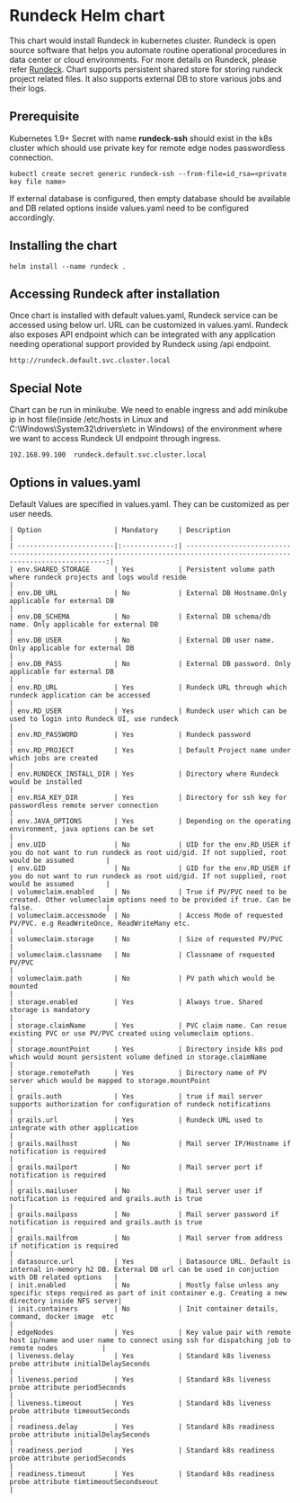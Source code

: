 # Rundeck Helm chart
This chart would install Rundeck in kubernetes cluster. Rundeck is open source software that helps you automate routine operational procedures in data center or cloud environments. For more details on Rundeck, please refer [Rundeck](http://rundeck.org).
Chart supports persistent shared store for storing rundeck project related files. It also supports external DB to store various jobs and their logs.
## Prerequisite
Kubernetes 1.9+
Secret with name **rundeck-ssh** should exist in the k8s cluster which should use private key for remote edge nodes passwordless connection.
```
kubectl create secret generic rundeck-ssh --from-file=id_rsa=<private key file name>
```
If external database is configured, then empty database should be available and DB related options inside values.yaml need to be configured accordingly.
## Installing the chart

```
helm install --name rundeck .
```

## Accessing Rundeck after installation
Once chart is installed with default values.yaml, Rundeck service can be accessed using below url. URL can be customized in values.yaml. Rundeck also exposes API endpoint which can be integrated with any application needing operational support provided by Rundeck using /api endpoint.
```
http://rundeck.default.svc.cluster.local
```

## Special Note
Chart can be run in minikube. We need to enable ingress and add minikube ip in host file(inside /etc/hosts in Linux and C:\Windows\System32\drivers\etc in Windows) of the environment where we want to access Rundeck UI endpoint through ingress.
```
192.168.99.100  rundeck.default.svc.cluster.local
```
## Options in values.yaml
Default Values are specified in values.yaml. They can be customized as per user needs.
```
| Option                  | Mandatory     | Description                                                                                                              |
| ------------------------|:-------------:| ------------------------------------------------------------------------------------------------------------------------:|
| env.SHARED_STORAGE      | Yes           | Persistent volume path where rundeck projects and logs would reside                                                      |
| env.DB_URL              | No            | External DB Hostname.Only applicable for external DB                                                                     |
| env.DB_SCHEMA           | No            | External DB schema/db name. Only applicable for external DB                                                              |
| env.DB_USER             | No            | External DB user name. Only applicable for external DB                                                                   |
| env.DB_PASS             | No            | External DB password. Only applicable for external DB                                                                    |
| env.RD_URL              | Yes           | Rundeck URL through which rundeck application can be accessed                                                            |
| env.RD_USER             | Yes           | Rundeck user which can be used to login into Rundeck UI, use rundeck                                                     |
| env.RD_PASSWORD         | Yes           | Rundeck password                                                                                                         |
| env.RD_PROJECT          | Yes           | Default Project name under which jobs are created                                                                        |
| env.RUNDECK_INSTALL_DIR | Yes           | Directory where Rundeck would be installed                                                                               |
| env.RSA_KEY_DIR         | Yes           | Directory for ssh key for passwordless remote server connection                                                          |
| env.JAVA_OPTIONS        | Yes           | Depending on the operating environment, java options can be set                                                          |
| env.UID                 | No            | UID for the env.RD_USER if you do not want to run rundeck as root uid/gid. If not supplied, root would be assumed        |
| env.GID                 | No            | GID for the env.RD_USER if you do not want to run rundeck as root uid/gid. If not supplied, root would be assumed        |
| volumeclaim.enabled     | No            | True if PV/PVC need to be created. Other volumeclaim options need to be provided if true. Can be false.                  |
| volumeclaim.accessmode  | No            | Access Mode of requested PV/PVC. e.g ReadWriteOnce, ReadWriteMany etc.                                                   |
| volumeclaim.storage     | No            | Size of requested PV/PVC                                                                                                 |
| volumeclaim.classname   | No            | Classname of requested PV/PVC                                                                                            |
| volumeclaim.path        | No            | PV path which would be mounted                                                                                           |
| storage.enabled         | Yes           | Always true. Shared storage is mandatory                                                                                 |
| storage.claimName       | Yes           | PVC claim name. Can resue existing PVC or use PV/PVC created using volumeclaim options.                                  |
| storage.mountPoint      | Yes           | Directory inside k8s pod which would mount persistent volume defined in storage.claimName                                |
| storage.remotePath      | Yes           | Directory name of PV server which would be mapped to storage.mountPoint                                                  |
| grails.auth             | Yes           | true if mail server supports authorization for configuration of rundeck notifications                                    |
| grails.url              | Yes           | Rundeck URL used to integrate with other application                                                                     |
| grails.mailhost         | No            | Mail server IP/Hostname if notification is required                                                                      |
| grails.mailport         | No            | Mail server port if notification is required                                                                             |
| grails.mailuser         | No            | Mail server user if notification is required and grails.auth is true                                                     |
| grails.mailpass         | No            | Mail server password if notification is required and grails.auth is true                                                 |
| grails.mailfrom         | No            | Mail server from address if notification is required                                                                     |
| datasource.url          | Yes           | Datasource URL. Default is internal in-memory h2 DB. External DB url can be used in conjuction with DB related options   |
| init.enabled            | No            | Mostly false unless any specific steps required as part of init container e.g. Creating a new directory inside NFS server|
| init.containers         | No            | Init container details, command, docker image  etc                                                                       |
| edgeNodes               | Yes           | Key value pair with remote host ip/name and user name to connect using ssh for dispatching job to remote nodes           |
| liveness.delay          | Yes           | Standard k8s liveness probe attribute initialDelaySeconds                                                                |
| liveness.period         | Yes           | Standard k8s liveness probe attribute periodSeconds                                                                      |
| liveness.timeout        | Yes           | Standard k8s liveness probe attribute timeoutSeconds                                                                     |
| readiness.delay         | Yes           | Standard k8s readiness probe attribute initialDelaySeconds                                                               |
| readiness.period        | Yes           | Standard k8s readiness probe attribute periodSeconds                                                                     |
| readiness.timeout       | Yes           | Standard k8s readiness probe attribute timtimeoutSecondseout                                                             |

```
